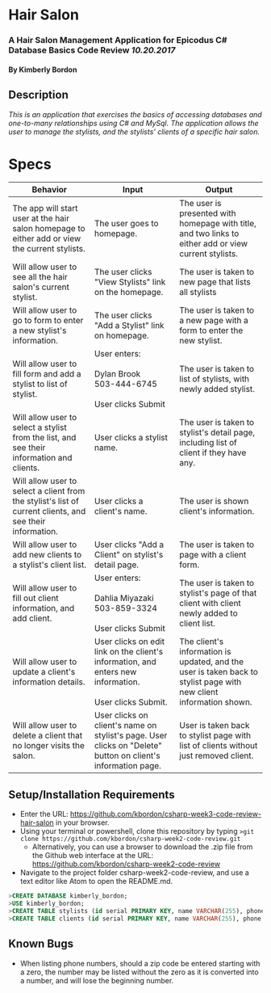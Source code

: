 # Hair Salon
### A Hair Salon Management Application for Epicodus C# Database Basics Code Review _10.20.2017_

#### By Kimberly Bordon

## Description
_This is an application that exercises the basics of accessing databases and one-to-many relationships using C# and MySql. The application allows the user to manage the stylists, and the stylists' clients of a specific hair salon._

# Specs
|Behavior|Input|Output|
|-|-|-|
|The app will start user at the hair salon homepage to either add or view the current stylists.| The user goes to homepage.| The user is presented with homepage with title, and two links to either add or view current stylists.|
| Will allow user to see all the hair salon's current stylist. | The user clicks "View Stylists" link on the homepage. | The user is taken to new page that lists all stylists |
| Will allow user to go to form to enter a new stylist's information. | The user clicks "Add a Stylist" link on homepage. | The user is taken to a new page with a form to enter the new stylist. |
| Will allow user to fill form and add a stylist to list of stylist. | User enters: <br><br>Dylan Brook<br>503-444-6745<br><br> User clicks Submit | The user is taken to list of stylists, with newly added stylist. |
| Will allow user to select a stylist from the list, and see their information and clients. | User clicks a stylist name. | The user is taken to stylist's detail page, including list of client if they have any. |
| Will allow user to select a client from the stylist's list of current clients, and see their information. | User clicks a client's name. | The user is shown client's information. |
| Will allow user to add new clients to a stylist's client list. | User clicks "Add a Client" on stylist's detail page. | The user is taken to page with a client form. |
| Will allow user to fill out client information, and add client. | User enters:<br><br>Dahlia Miyazaki<br>503-859-3324<br><br> User clicks Submit | The user is taken to stylist's page of that client with client newly added to client list. |
| Will allow user to update a client's information details. | User clicks on edit link on the client's information, and enters new information.<br><br>User clicks Submit. | The client's information is updated, and the user is taken back to stylist page with new client information shown.|
| Will allow user to delete a client that no longer visits the salon. | User clicks on client's name on stylist's page. User clicks on "Delete" button on client's information page. | User is taken back to stylist page with list of clients without just removed client. |

## Setup/Installation Requirements
* Enter the URL: https://github.com/kbordon/csharp-week3-code-review-hair-salon in your browser.
* Using your terminal or powershell, clone this repository by typing ```>git clone https://github.com/kbordon/csharp-week2-code-review.git```
    * Alternatively, you can use a browser to download the .zip file from the Github web interface at the URL: https://github.com/kbordon/csharp-week2-code-review
* Navigate to the project folder csharp-week2-code-review, and use a text editor like Atom to open the README.md.

```SQL
>CREATE DATABASE kimberly_bordon;
>USE kimberly_bordon;
>CREATE TABLE stylists (id serial PRIMARY KEY, name VARCHAR(255), phone VARCHAR(255));
>CREATE TABLE clients (id serial PRIMARY KEY, name VARCHAR(255), phone VARCHAR(255), INT stylist_id);
```
## Known Bugs
* When listing phone numbers, should a zip code be entered starting with a zero, the number may be listed without the zero as it is converted into a number, and will lose the beginning number.
